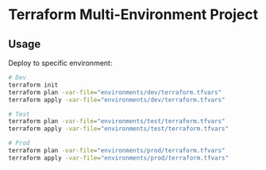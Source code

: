 # Terraform Multi-Environment Project

## Usage

Deploy to specific environment:

```bash
# Dev
terraform init
terraform plan -var-file="environments/dev/terraform.tfvars"
terraform apply -var-file="environments/dev/terraform.tfvars"

# Test  
terraform plan -var-file="environments/test/terraform.tfvars"
terraform apply -var-file="environments/test/terraform.tfvars"

# Prod
terraform plan -var-file="environments/prod/terraform.tfvars"
terraform apply -var-file="environments/prod/terraform.tfvars"
```
